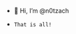 - 👋 Hi, I’m @n0tzach
-     That is all!
<!---
n0tzach/n0tzach is a ✨ special ✨ repository because its `README.md` (this file) appears on your GitHub profile.
You can click the Preview link to take a look at your changes.
--->
